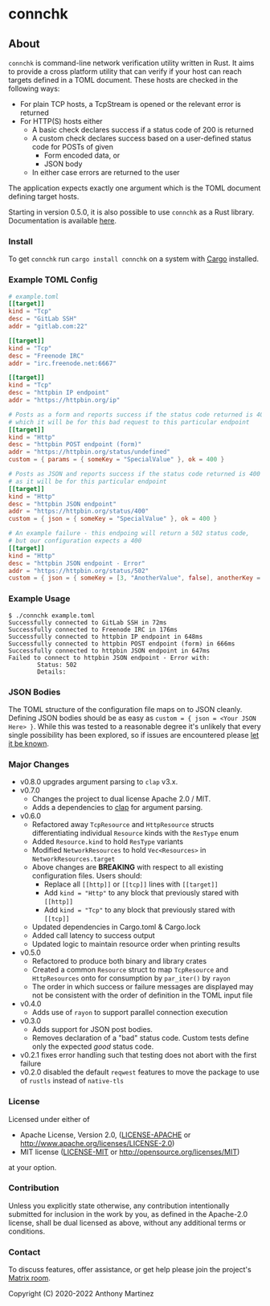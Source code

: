 # connchk

## About

`connchk` is command-line network verification utility written in Rust. It aims
to provide a cross platform utility that can verify if your host can reach
targets defined in a TOML document. These hosts are checked in the following
ways:

- For plain TCP hosts, a TcpStream is opened or the relevant error is returned
- For HTTP(S) hosts either
  - A basic check declares success if a status code of 200 is returned
  - A custom check declares success based on a user-defined status code for POSTs of given
    - Form encoded data, or
	- JSON body
  - In either case errors are returned to the user

The application expects exactly one argument which is the TOML document defining
target hosts.

Starting in version 0.5.0, it is also possible to use `connchk` as a Rust library.
Documentation is available [here](https://docs.rs/connchk).

### Install

To get `connchk` run `cargo install connchk` on a system with [Cargo](https://doc.rust-lang.org/cargo/getting-started/installation.html) installed.

### Example TOML Config
```toml
# example.toml
[[target]]
kind = "Tcp"
desc = "GitLab SSH"
addr = "gitlab.com:22"

[[target]]
kind = "Tcp"
desc = "Freenode IRC"
addr = "irc.freenode.net:6667"

[[target]]
kind = "Tcp"
desc = "httpbin IP endpoint"
addr = "https://httpbin.org/ip"

# Posts as a form and reports success if the status code returned is 400
# which it will be for this bad request to this particular endpoint
[[target]]
kind = "Http"
desc = "httpbin POST endpoint (form)"
addr = "https://httpbin.org/status/undefined"
custom = { params = { someKey = "SpecialValue" }, ok = 400 } 

# Posts as JSON and reports success if the status code returned is 400
# as it will be for this particular endpoint
[[target]]
kind = "Http"
desc = "httpbin JSON endpoint"
addr = "https://httpbin.org/status/400"
custom = { json = { someKey = "SpecialValue" }, ok = 400 } 

# An example failure - this endpoing will return a 502 status code,
# but our configuration expects a 400 
[[target]]
kind = "Http"
desc = "httpbin JSON endpoint - Error"
addr = "https://httpbin.org/status/502"
custom = { json = { someKey = [3, "AnotherValue", false], anotherKey = { nested = "value", count = [1, 2, 3] } }, ok = 400 } 
```

### Example Usage
```
$ ./connchk example.toml 
Successfully connected to GitLab SSH in 72ms
Successfully connected to Freenode IRC in 176ms
Successfully connected to httpbin IP endpoint in 648ms
Successfully connected to httpbin POST endpoint (form) in 666ms
Successfully connected to httpbin JSON endpoint in 647ms
Failed to connect to httpbin JSON endpoint - Error with: 
        Status: 502
        Details:
```

### JSON Bodies

The TOML structure of the configuration file maps on to JSON cleanly. Defining
JSON bodies should be as easy as `custom = { json = <Your JSON Here> }`. While
this was tested to a reasonable degree it's unlikely that every single possibility
has been explored, so if issues are encountered please [let it be known](https://git.staart.one/ajmartinez/connchk/issues).

### Major Changes

- v0.8.0 upgrades argument parsing to `clap` v3.x.
- v0.7.0
  - Changes the project to dual license Apache 2.0 / MIT.
  - Adds a dependencies to [clap](https://crates.io/crates/clap) for argument parsing.
- v0.6.0
  - Refactored away `TcpResource` and `HttpResource` structs differentiating individual `Resource` kinds with the `ResType` enum
  - Added `Resource.kind` to hold `ResType` variants
  - Modified `NetworkResources` to hold `Vec<Resources>` in `NetworkResources.target`
  - Above changes are **BREAKING** with respect to all existing configuration files. Users should:
	- Replace all `[[http]]` or `[[tcp]]` lines with `[[target]]`
	- Add `kind = "Http"` to any block that previously stared with `[[http]]`
	- Add `kind = "Tcp"` to any block that previously stared with `[[tcp]]`
  - Updated dependencies in Cargo.toml & Cargo.lock
  - Added call latency to success output
  - Updated logic to maintain resource order when printing results
- v0.5.0
  - Refactored to produce both binary and library crates
  - Created a common `Resource` struct to map `TcpResource` and `HttpResources` onto for consumption by `par_iter()` by `rayon`
  - The order in which success or failure messages are displayed may not be consistent with the order of definition in the TOML input file
- v0.4.0
  - Adds use of `rayon` to support parallel connection execution
- v0.3.0
  - Adds support for JSON post bodies.
  - Removes declaration of a "bad" status code. Custom tests define only the expected _good_ status code.
- v0.2.1 fixes error handling such that testing does not abort with the first failure
- v0.2.0 disabled the default `reqwest` features to move the package to use of `rustls` instead of `native-tls`


### License

Licensed under either of

 * Apache License, Version 2.0, ([LICENSE-APACHE](LICENSE-APACHE) or http://www.apache.org/licenses/LICENSE-2.0)
 * MIT license ([LICENSE-MIT](LICENSE-MIT) or http://opensource.org/licenses/MIT)

at your option.

### Contribution

Unless you explicitly state otherwise, any contribution intentionally submitted
for inclusion in the work by you, as defined in the Apache-2.0 license, shall be dual licensed as above, without any
additional terms or conditions.

### Contact

To discuss features, offer assistance, or get help please join the project's [Matrix room](https://matrix.to/#/#connchk:txrx.staart.one).

Copyright (C) 2020-2022 Anthony Martinez
